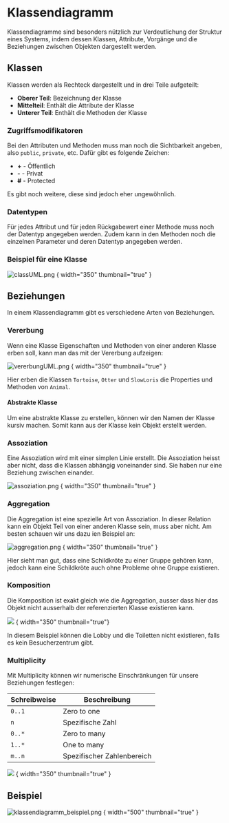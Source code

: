 # Klassendiagramm

Klassendiagramme sind besonders nützlich zur Verdeutlichung der Struktur eines Systems, indem dessen Klassen, Attribute, Vorgänge und die Beziehungen
zwischen Objekten dargestellt werden.

## Klassen

Klassen werden als Rechteck dargestellt und in drei Teile aufgeteilt:

- **Oberer Teil**: Bezeichnung der Klasse
- **Mittelteil**: Enthält die Attribute der Klasse
- **Unterer Teil**: Enthält die Methoden der Klasse

### Zugriffsmodifikatoren

Bei den Attributen und Methoden muss man noch die Sichtbarkeit angeben, also `public`, `private`, etc. Dafür gibt es folgende Zeichen:

- **+** - Öffentlich
- **-** - Privat
- **#** - Protected

Es gibt noch weitere, diese sind jedoch eher ungewöhnlich.

### Datentypen

Für jedes Attribut und für jeden Rückgabewert einer Methode muss noch der Datentyp angegeben werden. Zudem kann in den Methoden noch die einzelnen
Parameter und deren Datentyp angegeben werden.

### Beispiel für eine Klasse

![classUML.png](classUML.png) { width="350" thumbnail="true" }

## Beziehungen

In einem Klassendiagramm gibt es verschiedene Arten von Beziehungen.

### Vererbung

Wenn eine Klasse Eigenschaften und Methoden von einer anderen Klasse erben soll, kann man das mit der Vererbung aufzeigen:

![vererbungUML.png](vererbungUML.png) { width="350" thumbnail="true" }

Hier erben die Klassen `Tortoise`, `Otter` und `SlowLoris` die Properties und Methoden von `Animal`.

#### Abstrakte Klasse

Um eine abstrakte Klasse zu erstellen, können wir den Namen der Klasse kursiv machen. Somit kann aus der Klasse kein Objekt erstellt werden.

### Assoziation

Eine Assoziation wird mit einer simplen Linie erstellt. Die Assoziation heisst aber nicht, dass die Klassen abhängig voneinander sind. Sie haben nur
eine Beziehung zwischen einander.

![assoziation.png](assoziation.png) { width="350" thumbnail="true" }

### Aggregation

Die Aggregation ist eine spezielle Art von Assoziation. In dieser Relation kann ein Objekt Teil von einer anderen Klasse sein, muss aber nicht. Am
besten schauen wir uns dazu ien Beispiel an:

![aggregation.png](aggregation.png) { width="350" thumbnail="true" }

Hier sieht man gut, dass eine Schildkröte zu einer Gruppe gehören kann, jedoch kann eine Schildkröte auch ohne Probleme ohne Gruppe existieren.

### Komposition

Die Komposition ist exakt gleich wie die Aggregation, ausser dass hier das Objekt nicht ausserhalb der referenzierten Klasse existieren kann.

![](komposition.png) { width="350" thumbnail="true"}

In diesem Beispiel können die Lobby und die Toiletten nicht existieren, falls es kein Besucherzentrum gibt.

### Multiplicity

Mit Multiplicity können wir numerische Einschränkungen für unsere Beziehungen festlegen:

| Schreibweise | Beschreibung               |
|--------------|----------------------------|
| `0..1`       | Zero to one                |
| `n`          | Spezifische Zahl           |
| `0..*`       | Zero to many               |
| `1..*`       | One to many                |
| `m..n`       | Spezifischer Zahlenbereich |

![](multiplicity.png) { width="350" thumbnail="true" }

## Beispiel

![klassendiagramm_beispiel.png](klassendiagramm_beispiel.png) { width="500" thumbnail="true" }